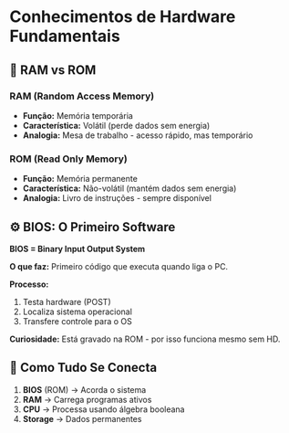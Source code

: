 # Conhecimentos de Hardware Fundamentais

## 🧠 **RAM vs ROM**

### RAM (Random Access Memory)
- **Função:** Memória temporária 
- **Característica:** Volátil (perde dados sem energia)
- **Analogia:** Mesa de trabalho - acesso rápido, mas temporário

### ROM (Read Only Memory)  
- **Função:** Memória permanente
- **Característica:** Não-volátil (mantém dados sem energia)
- **Analogia:** Livro de instruções - sempre disponível

## ⚙️ **BIOS: O Primeiro Software**
**BIOS = Binary Input Output System**

**O que faz:** Primeiro código que executa quando liga o PC.

**Processo:**
1. Testa hardware (POST)
2. Localiza sistema operacional
3. Transfere controle para o OS

**Curiosidade:** Está gravado na ROM - por isso funciona mesmo sem HD.

## 🔗 **Como Tudo Se Conecta**
1. **BIOS** (ROM) → Acorda o sistema
2. **RAM** → Carrega programas ativos  
3. **CPU** → Processa usando álgebra booleana
4. **Storage** → Dados permanentes